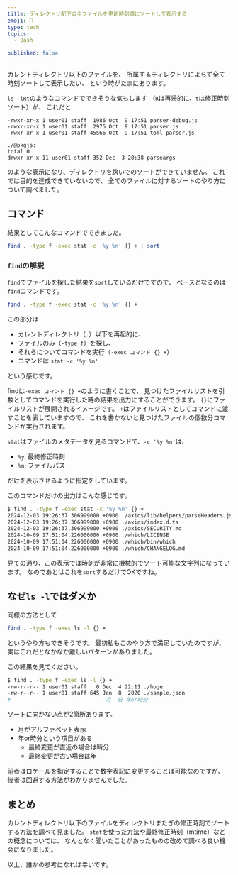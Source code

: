 ```yaml
---
title: ディレクトリ配下の全ファイルを更新時刻順にソートして表示する
emoji: 🐼
type: tech
topics:
  - Bash

published: false
---
```

カレントディレクトリ以下のファイルを、 所属するディレクトリによらず全て時刻ソートして表示したい、 という時がたまにあります。

`ls -lRt`のようなコマンドでできそうな気もします （`R`は再帰的に、`t`は修正時刻ソート）が、 これだと
```
-rwxr-xr-x 1 user01 staff  1986 Oct  9 17:51 parser-debug.js
-rwxr-xr-x 1 user01 staff  2975 Oct  9 17:51 parser.js
-rwxr-xr-x 1 user01 staff 45566 Oct  9 17:51 toml-parser.js

./@pkgjs:
total 0
drwxr-xr-x 11 user01 staff 352 Dec  3 20:38 parseargs
```
のような表示になり、ディレクトリを跨いでのソートができていません。 これでは目的を達成できていないので、 全てのファイルに対するソートのやり方について調べました。
## コマンド
結果としてこんなコマンドでできました。
```bash
find . -type f -exec stat -c '%y %n' {} + | sort
```
### `find`の解説
`find`でファイルを探した結果を`sort`しているだけですので、 ベースとなるのは`find`コマンドです。
```bash
find . -type f -exec stat -c '%y %n' {} +
```
この部分は
- カレントディレクトリ（`.`）以下を再起的に、
- ファイルのみ（`-type f`）を探し、
- それらについてコマンドを実行（`-exec コマンド {} +`）
- コマンドは `stat -c '%y %n'`

という感じです。

findは`-exec コマンド {} +`のように書くことで、 見つけたファイルリストを引数としてコマンドを実行した時の結果を出力にすることができます。 `{}`にファイルリストが展開されるイメージです。 `+`はファイルリストとしてコマンドに渡すことを表していますので、 これを書かないと見つけたファイルの個数分コマンドが実行されます。

`stat`はファイルのメタデータを見るコマンドで、`-c '%y %n'`は、
- `%y`: 最終修正時刻
- `%n`: ファイルパス

だけを表示させるように指定をしています。

このコマンドだけの出力はこんな感じです。
```bash
$ find . -type f -exec stat -c '%y %n' {} +
2024-12-03 19:26:37.306999000 +0900 ./axios/lib/helpers/parseHeaders.js
2024-12-03 19:26:37.306999000 +0900 ./axios/index.d.ts
2024-12-03 19:26:37.306999000 +0900 ./axios/SECURITY.md
2024-10-09 17:51:04.226000000 +0900 ./which/LICENSE
2024-10-09 17:51:04.226000000 +0900 ./which/bin/which
2024-10-09 17:51:04.226000000 +0900 ./which/CHANGELOG.md
```
見ての通り、この表示では時刻が非常に機械的でソート可能な文字列になっています。 なのであとはこれを`sort`するだけでOKですね。
## なぜ`ls -l`ではダメか
同様の方法として
```bash
find . -type f -exec ls -l {} +
```
というやり方もできそうです。 最初私もこのやり方で満足していたのですが、 実はこれだとなかなか難しいパターンがありました。

この結果を見てください。
```bash
$ find . -type f -exec ls -l {} +
-rw-r--r-- 1 user01 staff   0 Dec  4 22:11 ./hoge
-rw-r--r-- 1 user01 staff 645 Jan  8  2020 ./sample.json
#                              月  日 年or時分
```
ソートに向かない点が2箇所あります。
- 月がアルファベット表示
- 年or時分という項目がある
	- 最終変更が直近の場合は時分
	- 最終変更が古い場合は年

前者はロケールを指定することで数字表記に変更することは可能なのですが、 後者は回避する方法がわかりませんでした。
## まとめ
カレントディレクトリ以下のファイルをディレクトリまたぎの修正時刻でソートする方法を調べて見ました。 `stat`を使った方法や最終修正時刻（mtime）などの概念については、 なんとなく聞いたことがあったものの改めて調べる良い機会になりました。

以上、誰かの参考になれば幸いです。
